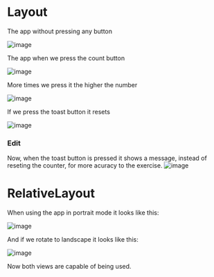 # Layout

The app without pressing any button

![image](https://user-images.githubusercontent.com/91747025/197590116-176fda69-e101-4460-97d1-8576a95c3e3f.png)

The app when we press the count button

![image](https://user-images.githubusercontent.com/91747025/197590278-d37e9886-61e5-49b9-b5a9-d4a24a0bdf44.png)

More times we press it the higher the number

![image](https://user-images.githubusercontent.com/91747025/197590418-515dab85-1213-4535-b753-7ebc4bf84bfd.png)

If we press the toast button it resets

![image](https://user-images.githubusercontent.com/91747025/197590504-3d636caf-63e4-4564-8bf5-842774feaf6d.png)

### Edit
Now, when the toast button is pressed it shows a message, instead of reseting the counter, for more acuracy to the exercise.
![image](https://user-images.githubusercontent.com/91747025/197826318-fce1fd11-2979-4a5d-94a6-9d51187bee9e.png)

# RelativeLayout
When using the app in portrait mode it looks like this:

![image](https://user-images.githubusercontent.com/91747025/197609424-8e384437-8d66-4360-a02c-6f45cee87781.png)

And if we rotate to landscape it looks like this:

![image](https://user-images.githubusercontent.com/91747025/197609512-e0e854c0-4cbf-4851-9cfc-2a25c497b90e.png)

Now both views are capable of being used.
